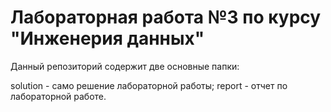 # Лабораторная работа №3 по курсу "Инженерия данных"

Данный репозиторий содержит две основные папки:

solution - само решение лабораторной работы;
report - отчет по лабораторной работе.